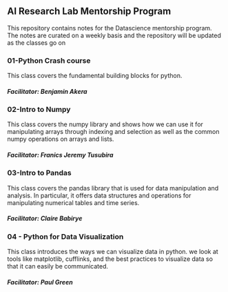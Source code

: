 ## AI Research Lab Mentorship Program

This repository contains notes for the Datascience mentorship program.
The notes are curated on a weekly basis and the repository will be updated as the classes go on

### 01-Python Crash course

This class covers the fundamental building blocks for python. 

##### Facilitator: Benjamin Akera

### 02-Intro to Numpy

This class covers the numpy library and shows how we can use it for manipulating arrays through indexing and selection as well as the common numpy operations on arrays and lists.

##### Facilitator: Franics Jeremy Tusubira

### 03-Intro to Pandas

This class covers the pandas library that is used for data manipulation and analysis. In particular, it offers data structures and operations for manipulating numerical tables and time series. 

##### Facilitator: Claire Babirye

### 04 - Python for Data Visualization

This class introduces the ways we can visualize data in python. we look at tools like matplotlib, cufflinks, and the best practices to visualize data so that it can easily be communicated.

##### Facilitator: Paul Green 